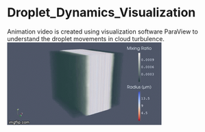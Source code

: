# Droplet_Dynamics_Visualization
Animation video is created using visualization software ParaView to understand the droplet movements in cloud turbulence. 
![](3uhy2k.gif)

